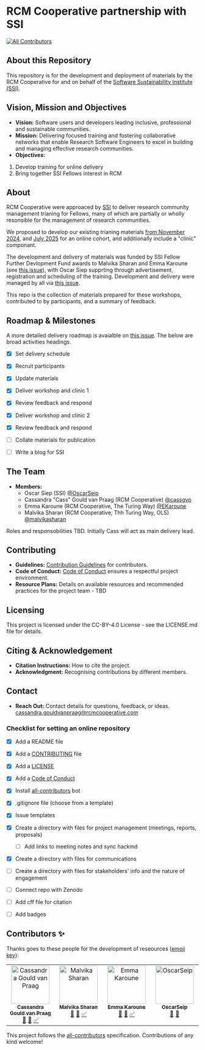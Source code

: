 # RCM Cooperative partnership with SSI

[![All Contributors](https://img.shields.io/github/all-contributors/rcmcooperative/SSI-RCM101-Training?color=ee8449&style=flat-square)](#contributors)

## About this Repository

This repository is for the development and deployment of materials by the RCM Cooperative for and on behalf of the [Software Sustainability Institute (SSI)](http://software.ac.uk/). 

## Vision, Mission and Objectives

- **Vision:** Software users and developers leading inclusive, professional and sustainable communities.
- **Mission:** Delivering focused training and fostering collaborative networks that enable Research Software Engineers to excel in building and managing effective research communities.
- **Objectives:**
1. Develop training for online delivery
2. Bring together SSI Fellows interest in RCM

## About

RCM Cooperative were approaced by [SSI](http://software.ac.uk/) to deliver research community management trianing for Fellows, many of which are partially or wholly resonsible for the management of research communities. 

We proposed to develop our existing trianing materials [from November 2024](https://doi.org/10.5281/zenodo.14050214), and [July 2025](https://doi.org/10.5281/zenodo.15778697) for an online cohort, and additionally include a "clinic" componant.

The development and delivery of materials was funded by SSI Fellow Further Devlopment Fund awards to Malvika Sharan and Emma Karoune (see [this issue](https://github.com/rcmcooperative/SSI-RCM101-Training/issues/2)), with Oscar Siep supprting through advertisement, registration and scheduling of the training. Development and delivery were managed by all via [this issue](https://github.com/rcmcooperative/SSI-RCM101-Training/issues/3).

This repo is the collection of materials prepared for these workshops, contributed to by participants, and a summary of feedback. 


## Roadmap & Milestones
A more detailed delivery roadmap is avaialble on [this issue](https://github.com/rcmcooperative/SSI-RCM101-Training/issues/3). The below are broad activities headings.

- [x] Set delivery schedule
- [x] Recruit participants
- [x] Update materials
- [x] Deliver workshop and clinic 1
- [x] Review feedback and respond
- [x] Deliver workshop and clinic 2
- [x] Review feedback and respond
- [ ] Collate materials for publication
- [ ] Write a blog for SSI


## The Team

- **Members:** 
  - Oscar Siep (SSI) [@OscarSeip](https://github.com/OscarSeip)
  - Cassandra "Cass" Gould van Praag (RCM Cooperative) [@cassgvp](https://github.com/cassgvp)
  - Emma Karoune (RCM Cooperative, The Turing Way) [@EKaroune](https://github.com/EKaroune)
  - Malvika Sharan (RCM Cooperative, Thh Turing Way, OLS) [@malvikasharan](https://github.com/malvikasharan)

Roles and responsobilities TBD. 
Initially Cass will act as main delivery lead.

## Contributing

- **Guidelines:** [Contribution Guidelines](~/CONTRIBUTING.md) for contributors.
- **Code of Conduct:** [Code of Conduct](~/CODE_OF_CONDUCT.md) ensures a respectful project environment.
- **Resource Plans:** Details on available resources and recommended practices for the project team - TBD

## Licensing

This project is licensed under the CC-BY-4.0 License - see the LICENSE.md file for details.

## Citing & Acknowledgement

- **Citation Instructions:** How to cite the project.
- **Acknowledgment:** Recognising contributions by different members.

## Contact

- **Reach Out:** Contact details for questions, feedback, or ideas.
cassandra.gouldvanpraag@rcmcooperative.com



### Checklist for setting an online repository 

- [x] Add a README file
- [x] Add a [CONTRIBUTING](CONTRIBUTING.md) file
- [x] Add a [LICENSE](LICENSE.md)
- [x] Add a [Code of Conduct](CODE_OF_CONDUCT.md)
- [x] Install [all-contributors](https://allcontributors.org/) bot
- [x] .gitignore file (choose from a template)
- [x] Issue templates
- [x] Create a directory with files for project management (meetings, reports, proposals)
  - [ ] Add links to meeting notes and sync hackmd
- [x] Create a directory with files for communications
- [ ] Create a directory with files for stakeholders' info and the nature of engagement
- [ ] Connect repo with Zenodo
- [ ] Add cff file for citation
- [ ] Add badges


## Contributors ✨

Thanks goes to these people for the development of reseources ([emoji key](https://allcontributors.org/docs/en/emoji-key)):

<!-- ALL-CONTRIBUTORS-LIST:START - Do not remove or modify this section -->
<!-- prettier-ignore-start -->
<!-- markdownlint-disable -->
<table>
  <tbody>
    <tr>
      <td align="center" valign="top" width="14.28%"><a href="https://github.com/cassgvp"><img src="https://avatars.githubusercontent.com/u/43407869?v=4?s=100" width="100px;" alt="Cassandra Gould van Praag"/><br /><sub><b>Cassandra Gould van Praag</b></sub></a><br /><a href="#projectManagement-cassgvp" title="Project Management">📆</a> <a href="#doc-cassgvp" title="Documentation">📖</a> <a href="#tutorial-cassgvp" title="Tutorials">✅</a></td>
      <td align="center" valign="top" width="14.28%"><a href="http://malvikasharan.github.io/"><img src="https://avatars.githubusercontent.com/u/5370471?v=4?s=100" width="100px;" alt="Malvika Sharan"/><br /><sub><b>Malvika Sharan</b></sub></a><br /><a href="#projectManagement-malvikasharan" title="Project Management">📆</a> <a href="#doc-malvikasharan" title="Documentation">📖</a> <a href="#tutorial-malvikasharan" title="Tutorials">✅</a></td>
      <td align="center" valign="top" width="14.28%"><a href="https://www.turing.ac.uk/people/research-associates/emma-karoune"><img src="https://avatars.githubusercontent.com/u/58147174?v=4?s=100" width="100px;" alt="Emma Karoune"/><br /><sub><b>Emma Karoune</b></sub></a><br /><a href="#projectManagement-EKaroune" title="Project Management">📆</a> <a href="#doc-EKaroune" title="Documentation">📖</a> <a href="#tutorial-EKaroune" title="Tutorials">✅</a></td>
      <td align="center" valign="top" width="14.28%"><a href="https://github.com/OscarSeip"><img src="https://avatars.githubusercontent.com/u/47109641?v=4?s=100" width="100px;" alt="OscarSeip"/><br /><sub><b>OscarSeip</b></sub></a><br /><a href="#projectManagement-OscarSeip" title="Project Management">📆</a> <a href="#ideas-OscarSeip" title="Ideas, Planning, & Feedback">🤔</a></td>
    </tr>
  </tbody>
</table>

<!-- markdownlint-restore -->
<!-- prettier-ignore-end -->

<!-- ALL-CONTRIBUTORS-LIST:END -->

This project follows the [all-contributors](https://github.com/all-contributors/all-contributors) specification. Contributions of any kind welcome!
